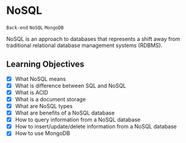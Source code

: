 # NoSQL

`Back-end` `NoSQL` `MongoDB`

NoSQL is an approach to databases that represents a shift away from traditional relational database management systems (RDBMS).


## Learning Objectives
- [x] What NoSQL means
- [x] What is difference between SQL and NoSQL
- [x] What is ACID
- [x] What is a document storage
- [x] What are NoSQL types
- [x] What are benefits of a NoSQL database
- [x] How to query information from a NoSQL database
- [x] How to insert/update/delete information from a NoSQL database
- [x] How to use MongoDB
